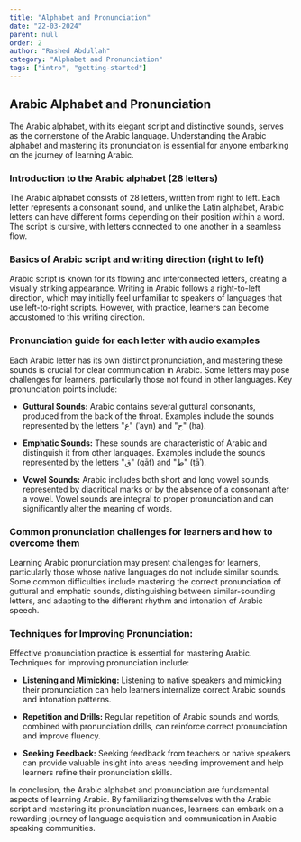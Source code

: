 ```yaml
---
title: "Alphabet and Pronunciation"
date: "22-03-2024"
parent: null
order: 2
author: "Rashed Abdullah"
category: "Alphabet and Pronunciation"
tags: ["intro", "getting-started"]
---
```


## Arabic Alphabet and Pronunciation

The Arabic alphabet, with its elegant script and distinctive sounds, serves as the cornerstone of the Arabic language. Understanding the Arabic alphabet and mastering its pronunciation is essential for anyone embarking on the journey of learning Arabic.

### Introduction to the Arabic alphabet (28 letters)

The Arabic alphabet consists of 28 letters, written from right to left. Each letter represents a consonant sound, and unlike the Latin alphabet, Arabic letters can have different forms depending on their position within a word. The script is cursive, with letters connected to one another in a seamless flow.

### Basics of Arabic script and writing direction (right to left)

Arabic script is known for its flowing and interconnected letters, creating a visually striking appearance. Writing in Arabic follows a right-to-left direction, which may initially feel unfamiliar to speakers of languages that use left-to-right scripts. However, with practice, learners can become accustomed to this writing direction.

### Pronunciation guide for each letter with audio examples

Each Arabic letter has its own distinct pronunciation, and mastering these sounds is crucial for clear communication in Arabic. Some letters may pose challenges for learners, particularly those not found in other languages. Key pronunciation points include:

- **Guttural Sounds:**
  Arabic contains several guttural consonants, produced from the back of the throat. Examples include the sounds represented by the letters "ع" (ʿayn) and "ح" (ḥa).

- **Emphatic Sounds:**
  These sounds are characteristic of Arabic and distinguish it from other languages. Examples include the sounds represented by the letters "ق" (qāf) and "ط" (ṭāʾ).

- **Vowel Sounds:**
  Arabic includes both short and long vowel sounds, represented by diacritical marks or by the absence of a consonant after a vowel. Vowel sounds are integral to proper pronunciation and can significantly alter the meaning of words.

### Common pronunciation challenges for learners and how to overcome them

Learning Arabic pronunciation may present challenges for learners, particularly those whose native languages do not include similar sounds. Some common difficulties include mastering the correct pronunciation of guttural and emphatic sounds, distinguishing between similar-sounding letters, and adapting to the different rhythm and intonation of Arabic speech.

### Techniques for Improving Pronunciation:

Effective pronunciation practice is essential for mastering Arabic. Techniques for improving pronunciation include:

- **Listening and Mimicking:**
  Listening to native speakers and mimicking their pronunciation can help learners internalize correct Arabic sounds and intonation patterns.

- **Repetition and Drills:**
  Regular repetition of Arabic sounds and words, combined with pronunciation drills, can reinforce correct pronunciation and improve fluency.

- **Seeking Feedback:**
  Seeking feedback from teachers or native speakers can provide valuable insight into areas needing improvement and help learners refine their pronunciation skills.

In conclusion, the Arabic alphabet and pronunciation are fundamental aspects of learning Arabic. By familiarizing themselves with the Arabic script and mastering its pronunciation nuances, learners can embark on a rewarding journey of language acquisition and communication in Arabic-speaking communities.
